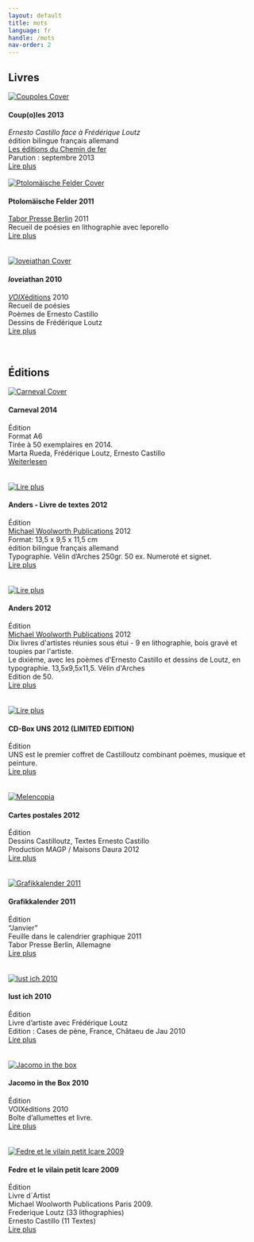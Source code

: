 ```yaml
---
layout: default
title: mots
language: fr
handle: /mots
nav-order: 2
---
```

## Livres  
  
<a href="/fr/coupoles" title="Coupoles 2013"><img src="/images/coupoles-cover.jpg" alt="Coupoles Cover" class="img-left"></a>
#### Coup(o)les 2013  
*Ernesto Castillo face à Frédérique Loutz*  
édition bilingue français allemand  
<a href="http://www.chemindefer.org/catalogue/styled-31/coupoles.html" target="_blank">Les éditions du Chemin de fer</a>  
Parution : septembre 2013  
[Lire plus](/fr/coupoles "Coupoles") 
<br style="clear:both" />
<br style="clear:both" />
<a href="/fr/ptolomaische-felder" title="Lire plus"><img src="/images/ptolomaische-felder-cover.jpg" alt="Ptolomäische Felder Cover" class="img-left"></a>
#### Ptolomäische Felder 2011  
  
<a href="http://shop.taborpresse.de/produkt/frederique-loutz-ernesto-castillo-text-ptolomaeische-felder-2/" target="_blank">Tabor Presse Berlin</a> 2011  
Recueil de poésies en lithographie avec leporello   
[Lire plus](/fr/ptolomaische-felder "Ptolomäische Felder")  
<br style="clear:both" />
<br style="clear:both" />
<a href="/fr/loveiathan" title="Weiterlesen"><img src="/images/loveiathan-cover.jpg" alt="loveiathan Cover" class="img-left"></a>
#### *love*iathan 2010  
  
<a href="http://www.voixeditions.com/?s=Castillo" target="_blank">*VOIX*éditions</a> 2010  
Recueil de poésies  
Poèmes de Ernesto Castillo  
Dessins de Frédérique Loutz  
[Lire plus](/fr/loveiathan "loveiathan")  
<br style="clear:both" />
<br style="clear:both" />
## Éditions  
    
<a href="/carneval" title="Weiterlesen"><img src="/images/carneval-cover.jpg" alt="Carneval Cover" class="img-left"></a>
#### Carneval 2014  
  
Édition    
Format A6  
Tirée à 50 exemplaires en 2014.  
Marta Rueda, Frédérique Loutz, Ernesto Castillo   
[Weiterlesen](/carneval "Carneval")  
<br style="clear:both" />
<br style="clear:both" />
<a href="/fr/anders-textbook" title="Lire plus"><img src="/images/anders-textbuch-cover.jpg" alt="Lire plus" class="img-left"></a>
#### Anders - Livre de textes 2012   
  
Édition  
<a href="http://www.michaelwoolworth.com/books/anders" target="_blank">Michael Woolworth Publications</a> 2012  
Format: 13,5 x 9,5 x 11,5 cm  
édition bilingue français allemand  
Typographie. Vélin d’Arches 250gr. 50 ex.
Numeroté et signet.  
[Lire plus](/fr/anders-textbook "Livre de textes")  
<br style="clear:both" />
<br style="clear:both" />
<a href="/fr/anders" title="Lire plus"><img src="/images/ANDERS-coffret-2_1.jpg" alt="Lire plus" class="img-left"></a>
#### Anders 2012  
  
Édition     
<a href="http://www.michaelwoolworth.com/books/anders" target="_blank">Michael Woolworth Publications</a> 2012  
Dix livres d'artistes réunies sous étui - 9 en lithographie, bois gravé et toupies par l'artiste.  
Le dixième, avec les poèmes d'Ernesto Castillo et dessins de Loutz, en typographie. 13,5x9,5x11,5. Vélin d'Arches  
Edition de 50.  
[Lire plus](/fr/anders "Anders")  
<br style="clear:both" />
<br style="clear:both" />
<a href="/fr/cd-box-uns" title="Lire plus"><img src="/images/uns-all-cover.jpg" alt="Lire plus" class="img-left"></a>
#### CD-Box UNS 2012 (LIMITED EDITION)  
  
Édition   
UNS est le premier coffret de Castilloutz combinant poèmes, musique et peinture.   
[Lire plus](/fr/cd-box-uns "CD Box UNS")  
<br style="clear:both" />
<br style="clear:both" />
<a href="/fr/cartespostales" title="Lire plus"><img src="/images/melancopie-dessin.jpg" alt="Melencopia" class="img-left"></a>
#### Cartes postales 2012  
  
Édition    
Dessins Castilloutz, Textes Ernesto Castillo  
Production MAGP / Maisons Daura 2012   
[Lire plus](/fr/cartespostales "Cartes postales")  
<br style="clear:both" />
<br style="clear:both" />
<a href="/fr/grafikkalender" title="Weiterlesen"><img src="/images/grafikkalender.jpg" alt="Grafikkalender 2011" class="img-left"></a>
#### Grafikkalender 2011  
  
Édition    
“Janvier”  
Feuille dans le calendrier graphique 2011  
Tabor Presse Berlin, Allemagne  
[Lire plus](/fr/grafikkalender "Grafikkalender 2011")  
<br style="clear:both" />
<br style="clear:both" />
<a href="/fr/lustich" title="Lire plus"><img src="/images/lust-ich-cover.jpg" alt="lust ich 2010" class="img-left"></a>
#### lust ich 2010  
  
Édition  
Livre d’artiste avec Frédérique Loutz  
Edition : Cases de pène, France, Châtaeu de Jau 2010  
[Lire plus](/fr/lustich "Lust ich 2010")  
<br style="clear:both" />
<br style="clear:both" />
<a href="/fr/jacomointhebox" title="Weiterlesen"><img src="/images/jacomointhebox.jpg" alt="Jacomo in the box" class="img-left"></a>
#### Jacomo in the Box 2010  
  
Édition  
VOIXéditions 2010  
Boîte d’allumettes et livre.    
[Lire plus](/fr/jacomointhebox "Jacomo in the box 2010")  
<br style="clear:both" />
<br style="clear:both" />
<a href="/fr/fedre" title="Lire plus"><img src="/images/fedre-cover.jpg" alt="Fedre et le vilain petit Icare 2009" class="img-left"></a>
#### Fedre et le vilain petit Icare 2009  
  
Édition  
Livre d´Artist  
Michael Woolworth Publications Paris 2009.  
Frederique Loutz (33 lithographies)  
Ernesto Castillo (11 Textes)  
[Lire plus](/fr/fedre "Fedre et le vilain petit Icare 2009")  
<br style="clear:both" />
<br style="clear:both" />
